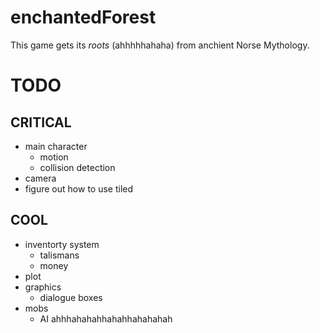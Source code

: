 
# enchantedForest

This game gets its _roots_ (ahhhhhahaha) from anchient Norse Mythology.

# TODO
## CRITICAL
- main character 
   * motion
   * collision detection
- camera
- figure out how to use tiled

## COOL
- inventorty system
    * talismans
    * money
- plot
- graphics
   * dialogue boxes
- mobs
  * AI ahhhahahahhahahhahahahah

